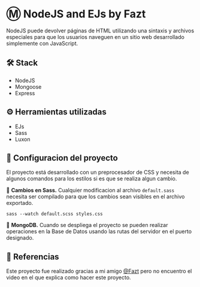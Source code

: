 # Ⓜ️ NodeJS and EJs by Fazt
NodeJS puede devolver páginas de HTML utilizando una sintaxis y archivos especiales para que los usuarios naveguen en un sitio web desarrollado simplemente con JavaScript.

## 🛠 Stack
- NodeJS
- Mongoose
- Express

## ⚙️ Herramientas utilizadas
- EJs
- Sass
- Luxon
## 🔩 Configuracion del proyecto
El proyecto está desarrollado con un preprocesador de CSS y necesita de algunos comandos para los estilos si es que se realiza algun cambio.

🎨 __Cambios en Sass.__ Cualquier modificacion al archivo `default.sass` necesita ser compilado para que los cambios sean visibles en el archivo exportado.
```
sass --watch default.scss styles.css
```

🌱 __MongoDB.__ Cuando se despliega el proyecto se pueden realizar operaciones en la Base de Datos usando las rutas del servidor en el puerto designado.
## 🔗 Referencias
Este proyecto fue realizado gracias a mi amigo [@Fazt](https://github.com/) pero no encuentro el video en el que explica como hacer este proyecto.